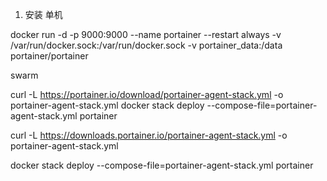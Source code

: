 1. 安装
单机

docker run -d -p 9000:9000 --name portainer --restart always -v /var/run/docker.sock:/var/run/docker.sock -v portainer_data:/data portainer/portainer

swarm

curl -L https://portainer.io/download/portainer-agent-stack.yml -o portainer-agent-stack.yml
docker stack deploy --compose-file=portainer-agent-stack.yml portainer

curl -L https://downloads.portainer.io/portainer-agent-stack.yml -o portainer-agent-stack.yml

docker stack deploy --compose-file=portainer-agent-stack.yml portainer
